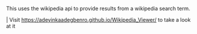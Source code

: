 This uses the wikipedia api to provide results from a wikipedia search term.

| Visit https://adeyinkaadegbenro.github.io/Wikipedia_Viewer/ to take a look at it